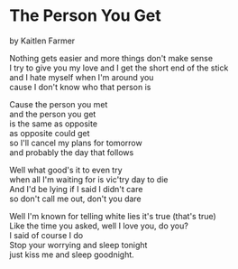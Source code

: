 # The Person You Get  
by Kaitlen Farmer

Nothing gets easier and more things don't make sense  
I try to give you my love and I get the short end of the stick  
and I hate myself when I'm around you  
cause I don't know who that person is  

Cause the person you met  
and the person you get  
is the same as opposite  
as opposite could get  
so I'll cancel my plans for tomorrow  
and probably the day that follows  

Well what good's it to even try  
when all I'm waiting for is vic'try day to die  
And I'd be lying if I said I didn't care  
so don't call me out, don't you dare  

Well I'm known for telling white lies it's true (that's true)  
Like the time you asked, well I love you, do you?  
I said of course I do  
Stop your worrying and sleep tonight  
just kiss me and sleep goodnight.  
